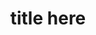 ---
layout: work-template
meta: meta description here
next-piece: /piece5
prev-piece: /piece3
title: title here
type: type of project
description: problem/solution/result
img1: packaging-project-1.jpg
img2: photo
img3: other photo
---